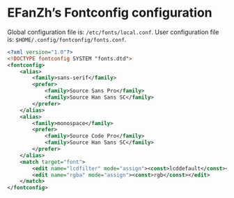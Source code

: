 ---
---

# EFanZh’s Fontconfig configuration

Global configuration file is: `/etc/fonts/local.conf`. User configuration file is: `$HOME/.config/fontconfig/fonts.conf`.

```xml
<?xml version="1.0"?>
<!DOCTYPE fontconfig SYSTEM "fonts.dtd">
<fontconfig>
    <alias>
        <family>sans-serif</family>
        <prefer>
            <family>Source Sans Pro</family>
            <family>Source Han Sans SC</family>
        </prefer>
    </alias>
    <alias>
        <family>monospace</family>
        <prefer>
            <family>Source Code Pro</family>
            <family>Source Han Sans SC</family>
        </prefer>
    </alias>
    <match target="font">
        <edit name="lcdfilter" mode="assign"><const>lcddefault</const></edit>
        <edit name="rgba" mode="assign"><const>rgb</const></edit>
    </match>
</fontconfig>
```
